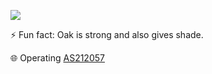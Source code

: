 ![](https://github-readme-stats.vercel.app/api?username=Sea-n&theme=vue-dark&show_icons=true&count_private=true)

⚡ Fun fact: Oak is strong and also gives shade.

🌐 Operating [AS212057](https://peeringdb.com/net/26055)
